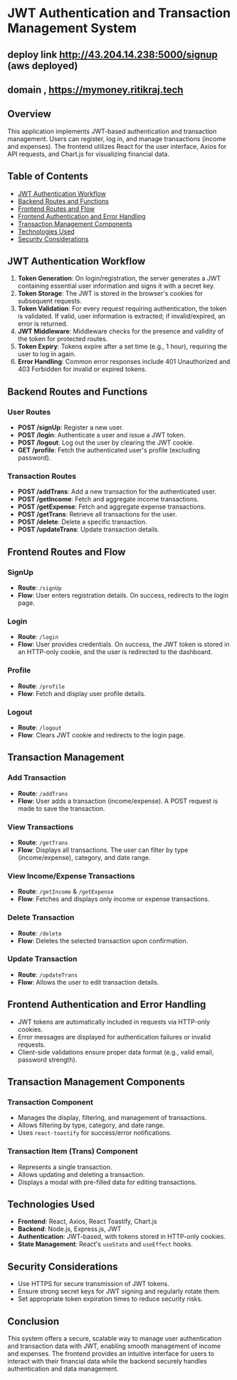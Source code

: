 # JWT Authentication and Transaction Management System

## deploy link  http://43.204.14.238:5000/signup  (aws deployed)

## domain , https://mymoney.ritikraj.tech 
## Overview
This application implements JWT-based authentication and transaction management. Users can register, log in, and manage transactions (income and expenses). The frontend utilizes React for the user interface, Axios for API requests, and Chart.js for visualizing financial data.

## Table of Contents
- [JWT Authentication Workflow](#jwt-authentication-workflow)
- [Backend Routes and Functions](#backend-routes-and-functions)
- [Frontend Routes and Flow](#frontend-routes-and-flow)
- [Frontend Authentication and Error Handling](#frontend-authentication-and-error-handling)
- [Transaction Management Components](#transaction-management-components)
- [Technologies Used](#technologies-used)
- [Security Considerations](#security-considerations)

## JWT Authentication Workflow
1. **Token Generation**: On login/registration, the server generates a JWT containing essential user information and signs it with a secret key.
2. **Token Storage**: The JWT is stored in the browser's cookies for subsequent requests.
3. **Token Validation**: For every request requiring authentication, the token is validated. If valid, user information is extracted; if invalid/expired, an error is returned.
4. **JWT Middleware**: Middleware checks for the presence and validity of the token for protected routes.
5. **Token Expiry**: Tokens expire after a set time (e.g., 1 hour), requiring the user to log in again.
6. **Error Handling**: Common error responses include 401 Unauthorized and 403 Forbidden for invalid or expired tokens.

## Backend Routes and Functions
### User Routes
- **POST /signUp**: Register a new user.
- **POST /login**: Authenticate a user and issue a JWT token.
- **POST /logout**: Log out the user by clearing the JWT cookie.
- **GET /profile**: Fetch the authenticated user's profile (excluding password).

### Transaction Routes
- **POST /addTrans**: Add a new transaction for the authenticated user.
- **POST /getIncome**: Fetch and aggregate income transactions.
- **POST /getExpense**: Fetch and aggregate expense transactions.
- **POST /getTrans**: Retrieve all transactions for the user.
- **POST /delete**: Delete a specific transaction.
- **POST /updateTrans**: Update transaction details.

## Frontend Routes and Flow
### SignUp
- **Route**: `/signUp`
- **Flow**: User enters registration details. On success, redirects to the login page.

### Login
- **Route**: `/login`
- **Flow**: User provides credentials. On success, the JWT token is stored in an HTTP-only cookie, and the user is redirected to the dashboard.

### Profile
- **Route**: `/profile`
- **Flow**: Fetch and display user profile details.

### Logout
- **Route**: `/logout`
- **Flow**: Clears JWT cookie and redirects to the login page.

## Transaction Management
### Add Transaction
- **Route**: `/addTrans`
- **Flow**: User adds a transaction (income/expense). A POST request is made to save the transaction.

### View Transactions
- **Route**: `/getTrans`
- **Flow**: Displays all transactions. The user can filter by type (income/expense), category, and date range.

### View Income/Expense Transactions
- **Route**: `/getIncome` & `/getExpense`
- **Flow**: Fetches and displays only income or expense transactions.

### Delete Transaction
- **Route**: `/delete`
- **Flow**: Deletes the selected transaction upon confirmation.

### Update Transaction
- **Route**: `/updateTrans`
- **Flow**: Allows the user to edit transaction details.

## Frontend Authentication and Error Handling
- JWT tokens are automatically included in requests via HTTP-only cookies.
- Error messages are displayed for authentication failures or invalid requests.
- Client-side validations ensure proper data format (e.g., valid email, password strength).

## Transaction Management Components
### Transaction Component
- Manages the display, filtering, and management of transactions.
- Allows filtering by type, category, and date range.
- Uses `react-toastify` for success/error notifications.

### Transaction Item (Trans) Component
- Represents a single transaction.
- Allows updating and deleting a transaction.
- Displays a modal with pre-filled data for editing transactions.

## Technologies Used
- **Frontend**: React, Axios, React Toastify, Chart.js
- **Backend**: Node.js, Express.js, JWT
- **Authentication**: JWT-based, with tokens stored in HTTP-only cookies.
- **State Management**: React's `useState` and `useEffect` hooks.

## Security Considerations
- Use HTTPS for secure transmission of JWT tokens.
- Ensure strong secret keys for JWT signing and regularly rotate them.
- Set appropriate token expiration times to reduce security risks.

## Conclusion
This system offers a secure, scalable way to manage user authentication and transaction data with JWT, enabling smooth management of income and expenses. The frontend provides an intuitive interface for users to interact with their financial data while the backend securely handles authentication and data management.
